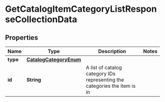 # GetCatalogItemCategoryListResponseCollectionData

## Properties
Name | Type | Description | Notes
------------ | ------------- | ------------- | -------------
**type** | [**CatalogCategoryEnum**](CatalogCategoryEnum.md) |  | 
**id** | **String** | A list of catalog category IDs representing the categories the item is in | 
